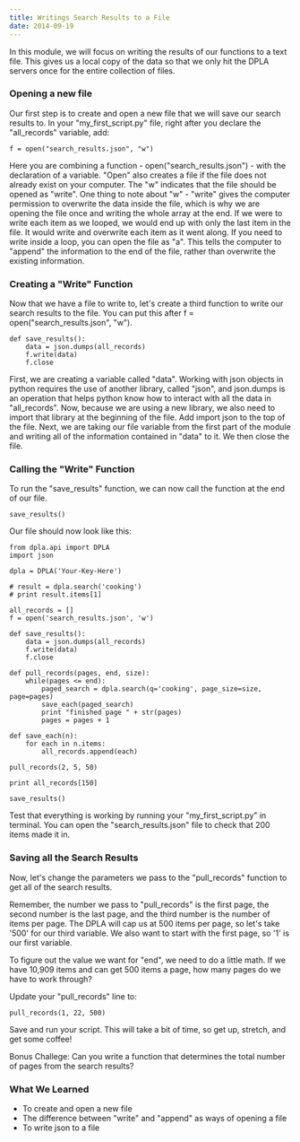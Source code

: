 ```yaml
---
title: Writings Search Results to a File
date: 2014-09-19
---
```


In this module, we will focus on writing the results of our functions to a text file. This gives us a local copy of the data so that we only hit the DPLA servers once for the entire collection of files.

### Opening a new file

Our first step is to create and open a new file that we will save our search results to. In your "my_first_script.py" file, right after you declare the "all_records" variable, add:

	f = open("search_results.json", "w")

Here you are combining a function - open("search_results.json") - with the declaration of a variable. "Open" also creates a file if the file does not already exist on your computer. The "w" indicates that the file should be opened as "write". One thing to note about "w" - "write" gives the computer permission to overwrite the data inside the file, which is why we are opening the file once and writing the whole array at the end. If we were to write each item as we looped, we would end up with only the last item in the file. It would write and overwrite each item as it went along. If you need to write inside a loop, you can open the file as "a". This tells the computer to "append" the information to the end of the file, rather than overwrite the existing information. 

### Creating a "Write" Function

Now that we have a file to write to, let's create a third function to write our search results to the file. You can put this after <span class="command">f = open("search_results.json", "w")</span>.

	def save_results():
		data = json.dumps(all_records)
		f.write(data)
		f.close

First, we are creating a variable called "data". Working with json objects in python requires the use of another library, called "json", and json.dumps is an operation that helps python know how to interact with all the data in "all_records". Now, because we are using a new library, we also need to import that library at the beginning of the file. Add <span class="command">import json</span> to the top of the file. Next, we are taking our file variable from the first part of the module and writing all of the information contained in "data" to it. We then close the file.

### Calling the "Write" Function

To run the "save_results" function, we can now call the function at the end of our file.

	save_results()

Our file should now look like this:

	from dpla.api import DPLA
	import json

	dpla = DPLA('Your-Key-Here')

	# result = dpla.search('cooking')
	# print result.items[1]
		
	all_records = []
	f = open('search_results.json', 'w')

	def save_results():
		data = json.dumps(all_records)
		f.write(data)
		f.close

	def pull_records(pages, end, size):
		while(pages <= end):
			paged_search = dpla.search(q='cooking', page_size=size, page=pages)
			save_each(paged_search)
			print "finished page " + str(pages)
			pages = pages + 1

	def save_each(n):
		for each in n.items:
			all_records.append(each)

	pull_records(2, 5, 50)

	print all_records[150]

	save_results()

Test that everything is working by running your "my_first_script.py" in terminal.
You can open the "search_results.json" file to check that 200 items made it in.

### Saving all the Search Results

Now, let's change the parameters we pass to the "pull_records" function to get all of the search results.

Remember, the number we pass to "pull_records" is the first page, the second number is the last page, and the third number is the number of items per page. The DPLA will cap us at 500 items per page, so let's take '500' for our third variable. We also want to start with the first page, so '1' is our first variable.

To figure out the value we want for "end", we need to do a little math. If we have 10,909 items and can get 500 items a page, how many pages do we have to work through?

Update your "pull_records" line to:

	pull_records(1, 22, 500)

Save and run your script. This will take a bit of time, so get up, stretch, and get some coffee!

Bonus Challege: Can you write a function that determines the total number of pages from the search results?

### What We Learned

- To create and open a new file
- The difference between "write" and "append" as ways of opening a file
- To write json to a file
